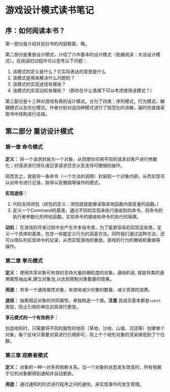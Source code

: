 # 游戏设计模式读书笔记

## 序：如何阅读本书？

第一部分是介绍并划分书的内容框架，略。

第二部分是重放设计模式。介绍了六中基本的设计模式（拓展阅读：大话设计模式）。在阅读的过程中可以思考以下问题：

1. 该模式的定义是什么？它实际表达的意思是什么
2. 该模式是用来解决什么问题的？
3. 该模式的实现途径有哪些？
4. 该模式的实现动机有哪些？（即你在什么情境下可以考虑使用该模式？）

第三部分是十三种对游戏有用的设计模式，分为了四类：序列模式，行为模式，解耦模式以及优化模式。作者分别对这四种模式进行了规范化的讲解。届时将直接采取书中结构进行总结。

## 第二部分 重访设计模式

### 第一章  命令模式

**定义：** 将一个请求封装为一个对象，从而使你可用不同的请求对客户进行参数化；对请求进行排队或记录请求日志以及支持可撤销的操作。

简而言之，就是将一条命令（一个方法的调用）封装到一个对象内部，从而实现可以对命令进行记录、排序以及撤销等操作的模式。

**实现途径：** 

2. 代码支持闭包（闭包的定义：闭包就是能够读取其他函数内部变量的函数。）
3. 定义一个Command的基类，通过不同的实现来执行接收到的命令。将命令的执行者参数化的传给函数。实现命令的接收和命令的执行的隔离。

**动机：** 在游戏的开发过程中会产生许多指令类，为了能更容易的实现这些类，定义一个具体的基类，包含一些能定义行为的高层方法。同时我们通过这种方法，还可以用队列实现命令的记录，从而实现游戏的重放，游戏的行为的撤销和重做等 操作。

### 第二章  享元模式

**定义：** 使用共享对象可有效的支持大量的细粒度的对象。通俗的说, 就是将类的通用属性抽出来,建立对象池,以达到限制对象数量的效果。

**用途：** 共享一个通用属性对象，有效地减少对象的数量，减少资源的浪费。

**途径：** 抽离相近对象的共同属性，单独构造一个类。**注意** 其成员基本都是`const`类型，防止引用的单位对其进行更改。

**享元模式的一个有效例子：**

创造地形时，只需要将不同的属性的地形（草地、沙地、山坡、河流等）创建单个对象，每个区块只需要对其进行引用即可，将上千个地形对象的渲染降低到了个位数。

### 第三章 观察者模式

**定义：** 对象的一种一对多的依赖关系。当一个对象的状态发生改变时，所有依赖于它的对象都得到通知并自动更新。

**用途：** 通过通知的形式进行程序之间的通信，来实现事件的发生管理。

